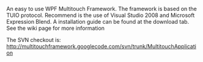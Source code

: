 An easy to use WPF Multitouch Framework.
The framework is based on the TUIO protocol.
Recommend is the use of Visual Studio 2008 and Microsoft Expression Blend.
A installation guide can be found at the download tab.
See the wiki page for more information

The SVN checkout is:
http://multitouchframework.googlecode.com/svn/trunk/MultitouchApplication